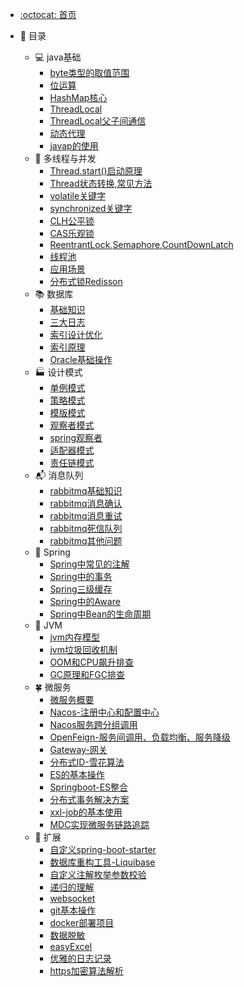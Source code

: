- [:octocat: 首页](/README)
- :memo: 目录

   - 💻  java基础
       - [byte类型的取值范围](/md/idea-plugin/java/2022-03-12-byte类型的取值范围.md)
       - [位运算](/md/idea-plugin/java/2022-02-12-位运算.md)
       - [HashMap核心](/md/idea-plugin/java/2022-03-12-HashMap.md)
       - [ThreadLocal](/md/idea-plugin/java/2022-03-19-ThreadLocal.md)
       - [ThreadLocal父子间通信](/md/idea-plugin/java/2023-02-18-ThreadLocal父子间通信的4中姿势.md)
       - [动态代理](/md/idea-plugin/java/2022-04-16-动态代理.md)
       - [javap的使用](/md/idea-plugin/java/2022-05-07-javap使用.md)
   - 🔀 多线程与并发
       - [Thread.start()启动原理](/md/idea-plugin/thread/2022-04-19-Thread.start()启动原理.md)
       - [Thread状态转换,常见方法](/md/idea-plugin/thread/2022-04-20-Thread状态转换,常用方法.md)
       - [volatile关键字](/md/idea-plugin/thread/2022-04-15-volatile.md)
       - [synchronized关键字](/md/idea-plugin/thread/2022-05-08-synchronized.md)
       - [CLH公平锁](/md/idea-plugin/thread/2022-05-10-CLH公平锁.md)
       - [CAS乐观锁](/md/idea-plugin/thread/2022-05-11-CAS乐观锁.md)
       - [ReentrantLock,Semaphore,CountDownLatch](/md/idea-plugin/thread/2022-05-08-ReentrantLock.md)
       - [线程池](/md/idea-plugin/thread/2022-05-07-线程池.md)
       - [应用场景](/md/idea-plugin/thread/2022-06-17-应用场景.md)
       - [分布式锁Redisson](/md/idea-plugin/thread/2022-08-20-Redisson.md)
   - 📚 数据库
       - [基础知识](/md/idea-plugin/mysql/2022-06-16-基础知识.md)
       - [三大日志](/md/idea-plugin/mysql/2022-06-16-三大日志(binlog,redolog,undolog).md)
       - [索引设计优化](/md/idea-plugin/mysql/2022-06-16-索引设计优化.md)
       - [索引原理](/md/idea-plugin/mysql/2022-06-16-索引原理.md)
       - [Oracle基础操作](/md/idea-plugin/mysql/2022-08-11-Oracle基本操作.md)
   - 🏭 设计模式
       - [单例模式](/md/idea-plugin/design/2022-03-08-单例模式.md)
       - [策略模式](/md/idea-plugin/design/2022-03-08-策略模式.md)
       - [模版模式](/md/idea-plugin/design/2022-03-09-模版模式.md)
       - [观察者模式](/md/idea-plugin/design/2022-03-24-观察者模式.md)
       - [spring观察者](/md/idea-plugin/design/2022-06-26-spring观察者.md)
       - [适配器模式](/md/idea-plugin/design/2022-08-27-适配器模式.md)
       - [责任链模式](/md/idea-plugin/design/2022-09-02-责任链模式.md)
   - 📬 消息队列
       - [rabbitmq基础知识](/md/idea-plugin/mq/2022-09-14-rabbitmq基础知识.md)
       - [rabbitmq消息确认](/md/idea-plugin/mq/2022-09-14-rabbitmq消息确认.md)
       - [rabbitmq消息重试](/md/idea-plugin/mq/2022-09-14-rabbitmq消息重试.md)
       - [rabbitmq死信队列](/md/idea-plugin/mq/2022-09-14-rabbitmq死信队列.md)
       - [rabbitmq其他问题](/md/idea-plugin/mq/2022-09-14-rabbitmq其他问题.md)
   - 🌿 Spring
       - [Spring中常见的注解]( /md/idea-plugin/spring/2022-03-06-Spring中常见注解.md )
       - [Spring中的事务](/md/idea-plugin/spring/2022-03-06-Spring中事务问题.md)
       - [Spring三级缓存](/md/idea-plugin/spring/2022-04-08-Spring三级缓存.md)
       - [Spring中的Aware](/md/idea-plugin/spring/2022-09-06-Spring中Aware.md)
       - [Spring中Bean的生命周期](/md/idea-plugin/spring/2022-4-15-Spring中Bean的生命周期.md)
   - 🚁 JVM
       - [jvm内存模型](/md/idea-plugin/jvm/2022-07-28-jvm内存模型.md)
       - [jvm垃圾回收机制](/md/idea-plugin/jvm/2022-07-28-jvm垃圾回收.md)
       - [OOM和CPU飙升排查](/md/idea-plugin/jvm/2022-07-28-jvm故障调优.md)
       - [GC原理和FGC排查](/md/idea-plugin/jvm/2023-02-28-GC原理和FGC排查.md)
   - 🍀 微服务
       - [微服务概要](/md/idea-plugin/cloud/2022-03-25-微服务总体概述.md)
       - [Nacos-注册中心和配置中心](/md/idea-plugin/cloud/2022-03-25-Nacos.md)
       - [Nacos服务跨分组调用](/md/idea-plugin/cloud/2023-02-29-nacos服务跨分组调用.md)
       - [OpenFeign-服务间调用、负载均衡、服务降级](/md/idea-plugin/cloud/2022-03-25-OpenFeign.md)
       - [Gateway-网关](/md/idea-plugin/cloud/2022-03-25-Gateway.md)
       - [分布式ID-雪花算法](/md/idea-plugin/cloud/2022-03-08-雪花算法.md)
       - [ES的基本操作](/md/idea-plugin/cloud/2022-06-02-ES.md)
       - [Springboot-ES整合](/md/idea-plugin/cloud/2022-06-05-Springboot-ES.md)
       - [分布式事务解决方案](/md/idea-plugin/cloud/2022-03-30-分布式事物解决方案.md)
       - [xxl-job的基本使用](/md/idea-plugin/cloud/2023-02-16-XxlJob.md)
       - [MDC实现微服务链路追踪](/md/idea-plugin/cloud/2023-02-29-MDC实现微服务链路追踪.md)
   - 🚌 扩展
       - [自定义spring-boot-starter](/md/idea-plugin/other/2022-03-22-自定义starter.md)
       - [数据库重构工具-Liquibase](/md/idea-plugin/other/2022-04-01-Liquibase.md)
       - [自定义注解枚举参数校验](/md/idea-plugin/other/2022-04-13-自定义注解参数枚举校验.md)
       - [递归的理解](/md/idea-plugin/other/2022-04-14-递归的理解.md)
       - [websocket](/md/idea-plugin/other/2022-08-30-websocket.md)
       - [git基本操作](/md/idea-plugin/other/2022-07-22-Git.md)
       - [docker部署项目](/md/idea-plugin/other/2022-09-21-docker部署项目.md)
       - [数据脱敏](/md/idea-plugin/other/2022-09-28-数据脱敏.md)
       - [easyExcel](/md/idea-plugin/other/2022-11-16-easyExcel.md)
       - [优雅的日志记录](/md/idea-plugin/other/2022-11-22-优雅的日志记录.md)
       - [https加密算法解析](/md/idea-plugin/other/2023-03-13-加密算法.md)

